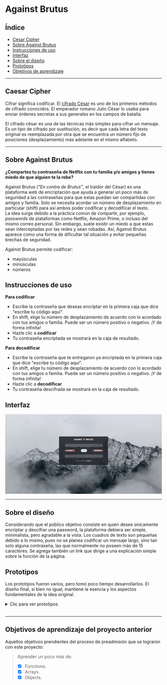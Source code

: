 # Against Brutus

## Índice

* [Cesar Cipher](#caesar-cipher)
* [Sobre Against Brutus](#sobre-against-brutus)
* [Instrucciones de uso](#instrucciones-de-uso)
* [Interfaz](#interfaz)
* [Sobre el diseño](#sobre-el-diseño)
* [Prototipos](#prototipos)
* [Objetivos de aprendizaje](#objetivos-de-aprendizaje)

***

## Caesar Cipher

Cifrar significa codificar. El [cifrado César](https://en.wikipedia.org/wiki/Caesar_cipher)
es uno de los primeros métodos de cifrado conocidos. El emperador romano Julio
César lo usaba para enviar órdenes secretas a sus generales en los campos de
batalla.

El cifrado césar es una de las técnicas más simples para cifrar un mensaje. Es
un tipo de cifrado por sustitución, es decir que cada letra del texto original
es reemplazada por otra que se encuentra un número fijo de posiciones
(desplazamiento) más adelante en el mismo alfabeto.

***

## Sobre Against Brutus

**¿Compartes tu contraseña de Netflix con tu familia y/o amigos y tienes miedo de que alguien te la robe?**

Against Brutus (*"En contra de Brutus"*, el traidor del César) es una plataforma web de encriptación que ayuda a generar un poco más de seguridad a las contraseñas para que estas puedan ser compartidas con amigos y familia. Solo se necesita acordar un número de desplazamiento en particular (shift) para así ambos poder codificar y decodificar el texto.
<br>
La idea surge debido a la práctica común de compartir, por ejemplo, *passwords* de plataformas como Netflix, Amazon Prime, o incluso del mismo correo personal. Sin embargo, suele existir un miedo a que estas sean interceptadas por las redes y sean robadas. Así, Against Brutus aparece como una forma de dificultar tal situación y evitar pequeñas brechas de seguridad.

Against Brutus permite codificar:
* mayúsculas
* minúsculas
* números

## Instrucciones de uso
**Para codificar**
* Escribe la contraseña que deseas encriptar en la primera caja que dice "escribe tu código aquí".
* En shift, elige tu número de desplazamiento de acuerdo con lo acordado con tus amigos o familia. Puede ser un número positivo o negativo. ¡Y de forma infinita!
* Hazle clic a **codificar**
* Tu contraseña encriptada se mostrará en la caja de resultado.

**Para decodificar**
* Escribe la contraseña que te entregaron ya encriptada en la primera caja que dice "escribe tu código aquí".
* En shift, elige tu número de desplazamiento de acuerdo con lo acordado con tus amigos o familia. Puede ser un número positivo o negativo. ¡Y de forma infinita!
* Hazle clic a **decodificar**
* Tu contraseña descifrada se mostrará en la caja de resultado.


## Interfaz

![interfazweb](img/interfazweb.jpg)

***
## Sobre el diseño

Considerando que el público objetivo consiste en quien desee únicamente encriptar y descifrar una password, la plataforma debiera ser simple, minimalista, pero agradable a la vista. 
Los cuadros de texto son pequeñas debido a lo mismo, pues no se planea codificar un mensaje largo, sino tan solo alguna contraseña, las que normalmente no poseen más de 15 caracteres.
Se agrega también un link que dirige a una explicación simple sobre la función de la página.


## Prototipos

Los prototipos fueron varios, pero tomó poco tiempo desarrollarlos. El diseño final, si bien no igual, mantiene la esencia y los aspectos fundamentales de la idea original.

<details>
<summary> Clic para ver prototipos </summary>

> ![Prototipo 1](img/prototype1.jpg)

> ![Prototipo 2](img/prototype2.jpg)

> ![Prototipo 3](img/prototype3.jpg)

</details>
<br>


***

## Objetivos de aprendizaje del proyecto anterior

Aquellos objetivos prendientes del proceso de preadmisión que se lograron con este proyecto:

> Aprender un poco más de:
> * [x] Functions. 
> * [x] Arrays. 
> * [x] Objects.
<br>
<br>

